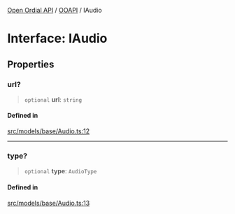 [Open Ordial API](../../README.md) / [OOAPI](../README.md) / IAudio

# Interface: IAudio

## Properties

### url?

> `optional` **url**: `string`

#### Defined in

[src/models/base/Audio.ts:12](https://github.com/open-ordinal/open-ordinal-api/blob/853cbf2a017c45362e48e478b4771550a39cd1c4/src/models/base/Audio.ts#L12)

***

### type?

> `optional` **type**: `AudioType`

#### Defined in

[src/models/base/Audio.ts:13](https://github.com/open-ordinal/open-ordinal-api/blob/853cbf2a017c45362e48e478b4771550a39cd1c4/src/models/base/Audio.ts#L13)
